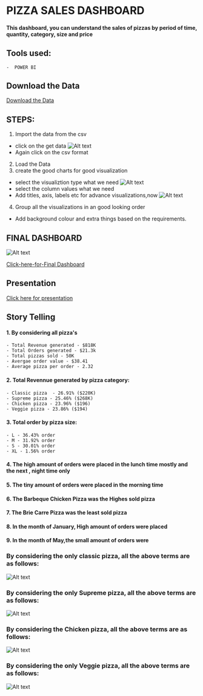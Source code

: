 # PIZZA SALES DASHBOARD

#### This dashboard, you can understand the sales of pizzas by period of time, quantity, category, size and price

## Tools used:
    -  POWER BI
## Download the Data
[Download the Data](https://github.com/medisetti-jayakumar/Dashboard-on-pizza_sales/blob/main/pizza_sales.csv)

## STEPS:
1. Import the data from the csv 
- click on the get data
![Alt text](<image_section/Screenshot 2023-12-26 105330.png>)
- Again click on the csv format
2. Load the Data
3. create the good charts for good visualization
- select the visualiztion type what we need
![Alt text](<image_section/Screenshot 2023-12-26 105629.png>)
- select the column values what we need
- Add titles, axis, labels etc for advance visualizations,now
![Alt text](<image_section/Screenshot 2023-12-26 110248.png>)

4. Group all the visualizations in an good looking order
- Add background colour and extra things based on the requirements.
## FINAL DASHBOARD
![Alt text](<image_section/Screenshot 2023-12-21 144720.png>)

[Click-here-for-Final Dashboard](https://github.com/medisetti-jayakumar/Dashboard-on-pizza_sales/blob/main/pizza_sales_dashboard.pbix)

## Presentation
[Click here for presentation](https://view.officeapps.live.com/op/view.aspx?src=https%3A%2F%2Fraw.githubusercontent.com%2Fmedisetti-jayakumar%2FDashboard-on-pizza_sales%2Fmain%2FPizza%2520Sales.pptx&wdOrigin=BROWSELINK)

## Story Telling
#### 1. By considering all pizza's
    - Total Revenue generated - $818K
    - Total Orders generated - $21.3k
    - Total pizzas sold - 50K
    - Avergae order value - $38.41
    - Average pizza per order - 2.32

#### 2.  Total Revennue generated by pizza category:
    - Classic pizza  - 26.91% ($220K)
    - Supreme pizza - 25.46% ($268K)
    - Chicken pizza - 23.96% ($196)
    - Veggie pizza - 23.86% ($194)

#### 3. Total order by pizza size:
    - L - 36.43% order
    - M - 31.92% order
    - S - 30.01% order
    - XL - 1.56% order

#### 4. The high amount of orders were placed in the lunch time mostly and the next , night time only
#### 5. The tiny amount of orders were placed in the morning time
#### 6. The Barbeque Chicken Pizza was the Highes sold pizza
#### 7. The Brie Carre Pizza was the least sold pizza
#### 8. In the month of January, High amount of  orders were placed
#### 9. In the month of May,the small amount of orders were 

### By considering the only classic pizza, all the above terms are as follows:
![Alt text](<image_section/Screenshot 2023-12-26 114235.png>)


### By considering the only Supreme pizza, all the above terms are as follows:
![Alt text](<image_section/Screenshot 2023-12-26 114253.png>)


### By considering the Chicken pizza, all the above terms are as follows:
![Alt text](<image_section/Screenshot 2023-12-21 144747.png>)

### By considering the only Veggie pizza, all the above terms are as follows:
![Alt text](<image_section/Screenshot 2023-12-21 144810.png>)


